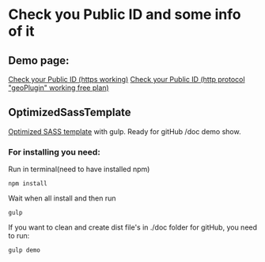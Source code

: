 # Check you Public ID and some info of it

## Demo page:

[Check your Public ID (https working)](https://oshchenkov.github.io/check-public-id/)
[Check your Public ID (http protocol "geoPlugin" working free plan)](https://oshchenkov.github.io/check-public-id/geoPlugin-noSSL.html)

## OptimizedSassTemplate

[Optimized SASS template](https://github.com/Oshchenkov/OptimizedSassTemplate) with gulp. Ready for gitHub /doc demo show.

### For installing you need:

Run in terminal(need to have installed npm)

```
npm install
```

Wait when all install and then run

```
gulp
```

If you want to clean and create dist file's in ./doc folder for gitHub, you need to run:

```
gulp demo
```
